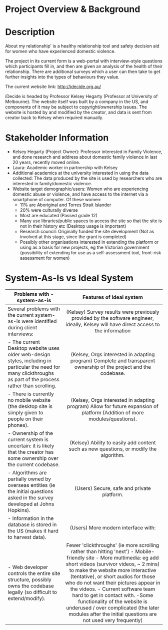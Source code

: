 # Project Overview & Background

Description
================================================================================
About my relationship' is a healthy relationship tool and safety decision aid for women who have experienced domestic violence. 

The project in its current form is a web-portal with interview-style questions which participants fill in, and then are given an analysis of the health of their relationship. There are additional surveys which a user can then take to get further insights into the types of behaviours they value.

The current website link: http://idecide.org.au/

iDecide is headed by Professor Kelsey Hegarty (Professor at University of Melbourne). The website itself was built by a company in the US, and components of it may be subject to copyright/ownership issues. The website is hosted by and modified by the creator, and data is sent from creator back to Kelsey when required manually.

Stakeholder Information
================================================================================

+ Kelsey Hegarty (Project Owner): Professor interested in Family Violence, and done research and address about domestic family violence in last 20 years, recently moved online.
+ Laura: Academic worker in partnership with Kelsey
+ Additional academics at the university interested in using the data collected: The data produced by the site is used by researchers who are interested in family/domestic violence.
+ Website target demographic/users: Women who are experiencing domestic abuse or violence, and have access to the internet via a smartphone of computer. Of these women:
   + 11% are Aboriginal and Torres Strait Islander
   + 20% were culturally diverse
   + Most are educated (Passed grade 12) 
   +  Many use libraries/public spaces to access the site so that the site is not in their history etc (Desktop usage is important)
   +  Research council: Originally funded the site development (Not as involved at this stage, since the grant is completed)
   +  Possibly other organisations interested in extending the platform or using as a basis for new projects, eg the Victorian government (possibility of extending for use as a self-assessment tool, front-risk assessment for women)


System-As-Is vs Ideal System
================================================================================
| Problems with -system-as-is         | Features of Ideal system         |
| ----------------------------------- |:-------------------------------:| 
| Several problems with the current system-as-is were identified during client interviews:      | (Kelsey) Survey results were previously provided by the software engineer, ideally, Kelsey will have direct access to the information | 
|- The current Desktop website uses older web-design styles, including in particular the need for many clickthroughs as part of the process rather than scrolling. | (Kelsey, Orgs interested in adapting program) Complete and transparent ownership of the project and the codebase.
|- There is currently no mobile website (the desktop site is simply given to people on their phones). | (Kelsey, Orgs interested in adapting program) Allow for future expansion of platform (Addition of more modules/questions).
|- Ownership of the current system is uncertain: it is likely that the creator has some ownership over the current codebase. | (Kelsey) Ability to easily add content such as new questions, or modify the algorithm. 
|- Algorithms are partially owned by overseas entities (ie the initial questions asked in the survey developed at Johns Hopkins). | (Users) Secure, safe and private platform.
|- Information in the database is stored in the US (makes it hard to harvest data). | (Users) More modern interface with:
|- Web developer controls the entire site structure, possibly owns the codebase legally (so difficult to extend/modify). | Fewer 'clickthroughs' (ie more scrolling rather than hitting 'next') - Mobile-friendly site - More multimedia: eg add short videos (survivor videos, ~ 2 mins) to make the website more interactive (tentative), or short audios for those who do not want their pictures appear in the videos. - Current software team hard to get in contact with. -Some functionality of the website is underused / over complicated (the later modules after the initial questions are not used very frequently)|
 






 



